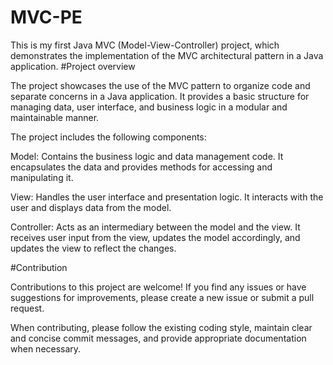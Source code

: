# MVC-PE
This is my first Java MVC (Model-View-Controller) project, which demonstrates the implementation of the MVC architectural pattern in a Java application.
#Project overview

The project showcases the use of the MVC pattern to organize code and separate concerns in a Java application. It provides a basic structure for managing data, user interface, and business logic in a modular and maintainable manner.

The project includes the following components:

Model: Contains the business logic and data management code. It encapsulates the data and provides methods for accessing and manipulating it.

View: Handles the user interface and presentation logic. It interacts with the user and displays data from the model.

Controller: Acts as an intermediary between the model and the view. It receives user input from the view, updates the model accordingly, and updates the view to reflect the changes.

#Contribution

Contributions to this project are welcome! If you find any issues or have suggestions for improvements, please create a new issue or submit a pull request.

When contributing, please follow the existing coding style, maintain clear and concise commit messages, and provide appropriate documentation when necessary.
